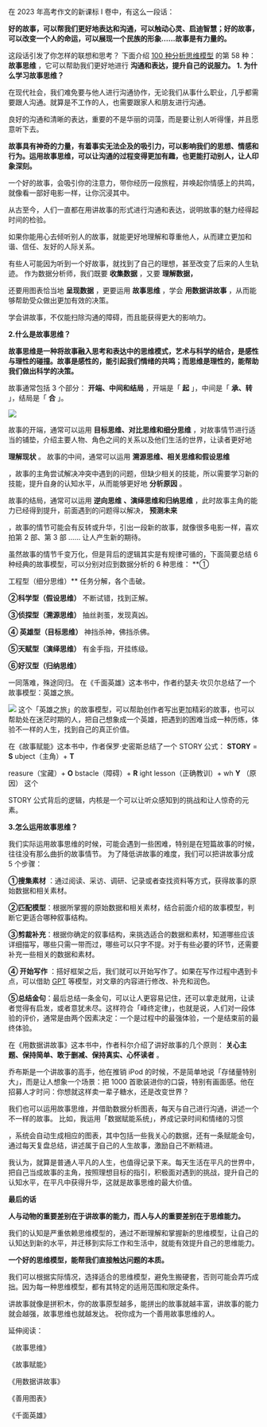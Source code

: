 在 2023 年高考作文的新课标 I 卷中，有这么一段话：

**好的故事，可以帮我们更好地表达和沟通，可以触动心灵、启迪智慧；好的故事，可以改变一个人的命运，可以展现一个民族的形象……故事是有力量的。**

这段话引发了你怎样的联想和思考？  下面介绍 [100 种分析思维模型](https://mp.weixin.qq.com/mp/appmsgalbum?__biz=MzA4ODE2OTIxMw==&action=getalbum&album_id=1701638273011351554#wechat_redirect) 的第 58 种： **故事思维** ，它可以帮助我们更好地进行 **沟通和表达，提升自己的说服力。** **1. 为什么学习故事思维？**

在现代社会，我们难免要与他人进行沟通协作，无论我们从事什么职业，几乎都需要跟人沟通。就算是不工作的人，也需要跟家人和朋友进行沟通。

良好的沟通和清晰的表达，重要的不是华丽的词藻，而是要让别人听得懂，并且愿意听下去。

**故事具有神奇的力量，有着事实无法企及的吸引力，可以影响我们的思想、情感和行为。运用故事思维，可以让沟通的过程变得更加有趣，也更能打动别人，让人印象深刻。**

一个好的故事，会吸引你的注意力，带你经历一段旅程，并唤起你情感上的共鸣，就像看一部好电影一样，让你沉浸其中。

从古至今，人们一直都在用讲故事的形式进行沟通和表达，说明故事的魅力经得起时间的检验。

如果你能用心去倾听别人的故事，就能更好地理解和尊重他人，从而建立更加和谐、信任、友好的人际关系。

有些人可能因为听到一个好故事，就找到了自己的理想，甚至改变了后来的人生轨迹。  作为数据分析师，我们既要 **收集数据** ，又要 **理解数据，**

还要用图表恰当地 **呈现数据** ，更要运用 **故事思维** ，学会 **用数据讲故事** ，从而能够帮助受众做出更加有效的决策。

学会讲故事，不仅能扫除沟通的障碍，而且能获得更大的影响力。

**2.什么是故事思维？**

**故事思维是一种将故事融入思考和表达中的思维模式，艺术与科学的结合，是感性与理性的碰撞。故事是感性的，能引起我们情绪的共鸣；而思维是理性的，能帮助我们做出科学的决策。**

故事通常包括 3 个部分： **开端、中间和结局** ，开端是「 **起** 」，中间是「 **承、转** 」，结局是「 **合** 」。

![](https://mmbiz.qpic.cn/mmbiz_jpg/giaycic3UNwo2iaPSvb8bMlSUPtqsMEbQiczOblWHqMDOCmAHTogA30PLf5qbzzlxnWsPq2xQGwoJNNuDH3ehvZYFQ/640?wx_fmt=jpeg) 

故事的开端，通常可以运用 **目标思维、对比思维和细分思维** ，对故事情节进行适当的铺垫，介绍主要人物、角色之间的关系以及他们生活的世界，让读者更好地

**理解现状** 。  故事的中间，通常可以运用 **溯源思维、相关思维和假设思维**

，故事的主角尝试解决冲突中遇到的问题，但缺少相关的技能，所以需要学习新的技能，提升自身的认知水平，从而能够更好地 **分析原因** 。

故事的结局，通常可以运用 **逆向思维** **、演绎思维和归纳思维** ，此时故事主角的能力已经得到提升，前面遇到的问题得以解决， **预测未来**

，故事的情节可能会有反转或升华，引出一段新的故事，就像很多电影一样，喜欢拍第 2 部、第 3 部 …… 让人产生新的期待。

虽然故事的情节千变万化，但是背后的逻辑其实是有规律可循的，下面简要总结 6 种经典的故事模型，可以分别对应到数据分析的 6 种思维：  **①

工程型（细分思维）** 任务分解，各个击破。 

**②科学型（假设思维）** 不断试错，找到正解。 

**③侦探型（溯源思维）** 抽丝剥茧，发现真凶。

**④ 英雄型（目标思维）** 神挡杀神，佛挡杀佛。 

**⑤天赋型（演绎思维）** 有金手指，开挂练级。 

**⑥好汉型（归纳思维）**

一同落难，殊途同归。  在《千面英雄》这本书中，作者约瑟夫·坎贝尔总结了一个故事模型：英雄之旅。

![](https://mmbiz.qpic.cn/mmbiz_png/giaycic3UNwo2iaPSvb8bMlSUPtqsMEbQicztBb4GgeTQskSSKAccdCEaI0Tcia7fibNtYlyxHZS2L7QFRf6ExB183mw/640?wx_fmt=png) 这个「英雄之旅」的故事模型，可以帮助创作者写出更加精彩的故事，也可以帮助处在迷茫时期的人，把自己想象成一个英雄，把遇到的困难当成一种历练，体验不一样的人生，找到自己的真正价值。

在《故事赋能》这本书中，作者保罗·史密斯总结了一个 STORY 公式：  **STORY** =  **S** ubject（主角）+  **T**

reasure（宝藏）+  **O** bstacle（障碍）+  **R** ight lesson（正确教训）+  wh **Y** （原因）  这个

STORY 公式背后的逻辑，内核是一个可以让听众感知到的挑战和让人惊奇的元素。

**3.怎么运用故事思维？**

我们实际运用故事思维的时候，可能会遇到一些困难，特别是在短篇故事的时候，往往没有那么曲折的故事情节。  为了降低讲故事的难度，我们可以把讲故事分成 5 个步骤： 

**①搜集素材** ：通过阅读、采访、调研、记录或者查找资料等方式，获得故事的原始数据和相关素材。 

**②匹配模型**：根据所掌握的原始数据和相关素材，结合前面介绍的故事模型，判断它更适合哪种叙事结构。 

**③剪裁补充**：根据你确定的叙事结构，来挑选适合的数据和素材，知道哪些应该详细描写，哪些只需一带而过，哪些可以只字不提。对于有些必要的环节，还需要补充一些相关的数据和素材。

**④ 开始写作** ：搭好框架之后，我们就可以开始写作了。如果在写作过程中遇到卡点，可以借助 [GPT](https://mp.weixin.qq.com/s?__biz=MzA4ODE2OTIxMw==&mid=2653481576&idx=1&sn=4c80007b664e0de726ef75928d678600&scene=21#wechat_redirect) 等模型，对文章的内容进行修改、补充和润色。 

**⑤总结金句**：最后总结一条金句，可以让人更容易记住，还可以拿走就用，让读者觉得有启发，或者意犹未尽。这样符合「峰终定律」，也就是说，人们对一段体验的评价，通常是由两个因素决定：一个是过程中的最强体验，一个是结束前的最终体验。

在《用数据讲故事》这本书中，作者科尔介绍了讲好故事的几个原则： **关心主题、保持简单、敢于删减、保持真实、心怀读者** 。

乔布斯是一个讲故事的高手，他在推销 iPod 的时候，不是简单地说「存储量特别大」，而是让人想象一个场景：把 1000 首歌装进你的口袋，特别有画面感。他在招募人才时问：你想就这样卖一辈子糖水，还是改变世界？

我们也可以运用故事思维，并借助数据分析图表，每天与自己进行沟通，讲述一个不一样的故事。  比如，我运用「数据赋能系统」，养成记录时间和情绪的习惯

，系统会自动生成相应的图表，其中包括一些我关心的数据，还有一条赋能金句，通过每天复盘总结，讲述属于自己的人生故事，激励自己不断精进。

我认为，就算是普通人平凡的人生，也值得记录下来。每天生活在平凡的世界中，把自己当成故事的主角，按照理想目标的指引，积极面对遇到的挑战，提升自己的认知水平，在平凡中获得升华，这就是故事思维的最大价值。

**最后的话**

 **人与动物的重要差别在于讲故事的能力，而人与人的重要差别在于思维能力。**

我们的认知是严重依赖思维模型的，通过不断理解和掌握新的思维模型，让自己的认知达到新的水平，并迁移到实际工作和生活中，就能有效提升自己的思维能力。

**一个好的思维模型，能帮我们直接触达问题的本质。**

我们可以根据实际情况，选择适合的思维模型，避免生搬硬套，否则可能会弄巧成拙。因为每一种思维模型，都有其特定的适用范围和限定条件。

讲故事就像是拼积木，你的故事原型越多，能拼出的故事就越丰富，讲故事的能力就会越强，故事思维也就越发达。  祝你成为一个善用故事思维的人。

延伸阅读：

《故事思维》

《故事赋能》

《用数据讲故事》

《善用图表》

《千面英雄》